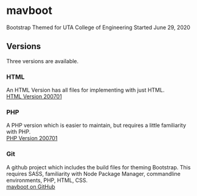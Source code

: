 # mavboot
Bootstrap Themed for UTA College of Engineering 
Started June 29, 2020

## Versions 
Three versions are available.

### HTML
An HTML Version has all files for implementing with just HTML.  
[HTML Version 200701](https://github.com/ChrispyWood/mavboot/blob/master/___versions/mavboot_html_200701.zip)

### PHP
A PHP version which is easier to maintain, but requires a little familiarity with PHP.  
[PHP Version 200701](https://github.com/ChrispyWood/mavboot/blob/master/___versions/mavboot_php_200701.zip)

### Git
A github project which includes the build files for theming Bootstrap.  This requires SASS, familiarity with Node Package Manager, commandline environments, PHP, HTML, CSS.  
[mavboot on GitHub](https://github.com/ChrispyWood/mavboot/)
